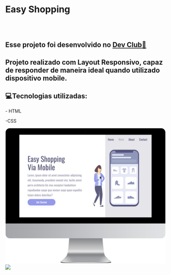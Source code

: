 <h1>Easy Shopping</h1>
<br>
<br>
<h2>Esse projeto foi desenvolvido no <a href="https://rodolfomori.com.br/devclub">Dev Club🚀</a></h2>

<h2>Projeto realizado com Layout Responsivo, capaz de responder de maneira ideal quando utilizado dispositivo mobile. </h2>

<h2> 💻Tecnologias utilizadas:</h2>
<p>- HTML</p>
<P>-CSS</P>

<img src="https://github.com/georgiasantos-frontend/Easy-Shopping/blob/master/img/desktop.png?raw=true">
<img src="[https://github.com/georgiasantos-frontend/Easy-Shopping/blob/master/img/mobile.png?raw=true](https://github.com/georgiasantos-frontend/Easy-Shopping/blob/master/img/mobile.png?raw=true)https://github.com/georgiasantos-frontend/Easy-Shopping/blob/master/img/mobile.png?raw=true">

